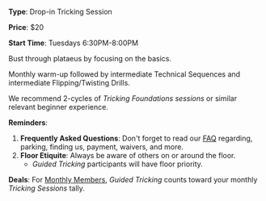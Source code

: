 **Type**: Drop-in Tricking Session

**Price**: $20

**Start Time**: Tuesdays 6:30PM-8:00PM

Bust through plataeus by focusing on the basics.

Monthly warm-up followed by intermediate Technical Sequences and intermediate Flipping/Twisting Drills.

We recommend 2-cycles of *Tricking Foundations sessions* or similar relevant beginner experience.

**Reminders**:
1. **Frequently Asked Questions**: Don't forget to read our [FAQ](https://www.seattletricking.com/faq) regarding, parking, finding us, payment, waivers, and more.
2. **Floor Etiquite**: Always be aware of others on or around the floor.
    - *Guided Tricking* participants will have floor priority.


**Deals**: For [Monthly Members](https://wwww.seattletricking.com/memberships), *Guided Tricking* counts toward your monthly *Tricking Sessions* tally. 
